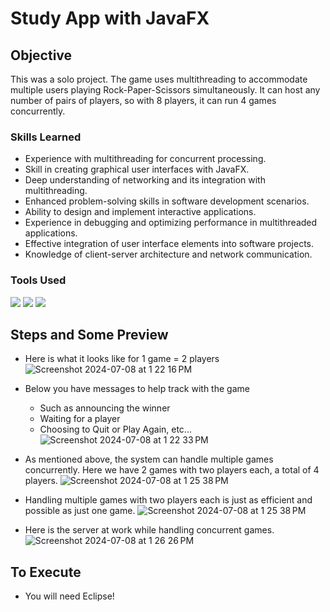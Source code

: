 # Study App with JavaFX

## Objective
This was a solo project. The game uses multithreading to accommodate multiple users playing Rock-Paper-Scissors simultaneously. It can host any number of pairs of players, so with 8 players, it can run 4 games concurrently.

### Skills Learned
- Experience with multithreading for concurrent processing.
- Skill in creating graphical user interfaces with JavaFX.
- Deep understanding of networking and its integration with multithreading.
- Enhanced problem-solving skills in software development scenarios.
- Ability to design and implement interactive applications.
- Experience in debugging and optimizing performance in multithreaded applications.
- Effective integration of user interface elements into software projects.
- Knowledge of client-server architecture and network communication.

### Tools Used
<div>
 <img src="https://img.shields.io/badge/-Java-red?&style=for-the-badge&logo=Java&logoColor=white" />
 <img src="https://img.shields.io/badge/-JavaFX-red?&style=for-the-badge&logo=Java&logoColor=white" />
 <img src="https://img.shields.io/badge/-Eclipse-1679A7?&style=for-the-badge&logo=Eclipse&logoColor=white" />
</div>


## Steps and Some Preview
- Here is what it looks like for 1 game = 2 players
![Screenshot 2024-07-08 at 1 22 16 PM](https://github.com/edombelayneh/RPS-game-with-Multithreading/assets/101343364/cf510b01-ebc6-4bb8-a2a4-f43d20904f93)

- Below you have messages to help track with the game
  - Such as announcing the winner
  - Waiting for a player
  - Choosing to Quit or Play Again, etc...
![Screenshot 2024-07-08 at 1 22 33 PM](https://github.com/edombelayneh/RPS-game-with-Multithreading/assets/101343364/babba64d-edd9-4e90-b90a-90f580b81aba)

- As mentioned above, the system can handle multiple games concurrently. Here we have 2 games with two players each, a total of 4 players.
![Screenshot 2024-07-08 at 1 25 38 PM](https://github.com/edombelayneh/RPS-game-with-Multithreading/assets/101343364/720b6abd-ca4d-4558-88d7-55051758f1af)

- Handling multiple games with two players each is just as efficient and possible as just one game.
![Screenshot 2024-07-08 at 1 25 38 PM](https://github.com/edombelayneh/RPS-game-with-Multithreading/assets/101343364/3d8e9444-0cd5-4791-87d8-08ae2b32494f)

- Here is the server at work while handling concurrent games.
![Screenshot 2024-07-08 at 1 26 26 PM](https://github.com/edombelayneh/RPS-game-with-Multithreading/assets/101343364/6c072ca5-ffd7-483f-a24d-3536ecca8867)


## To Execute
- You will need Eclipse!
